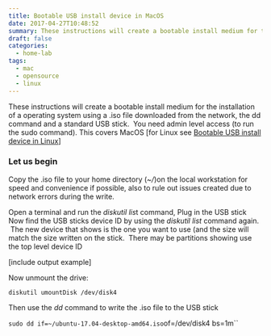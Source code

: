 ```yaml
---
title: Bootable USB install device in MacOS
date: 2017-04-27T10:48:52
summary: These instructions will create a bootable install medium for the installation of a operating system using a .iso file downloaded from the network, the dd command and a standard USB...
draft: false
categories:
  - home-lab
tags:
  - mac
  - opensource
  - linux
---
```


These instructions will create a bootable install medium for the installation of a operating system using a .iso file downloaded from the network, the dd command and a standard USB stick.  You need admin level access (to run the sudo command). This covers MacOS [for Linux see [Bootable USB install device in Linux](https://mikewebblive.wordpress.com/2017/04/27/bootable-usb-install-device-in-linux/)]
### Let us begin


Copy the .iso file to your home directory (*~/*)on the local workstation for speed and convenience if possible, also to rule out issues created due to network errors during the write.

Open a terminal and run the *diskutil lis*t command, Plug in the USB stick Now find the USB sticks device ID by using the *diskutil list* command again.  The new device that shows is the one you want to use (and the size will match the size written on the stick.  There may be partitions showing use the top level device ID

[include output example]

Now unmount the drive:

`diskutil umountDisk /dev/disk4`

Then use the *dd* command to write the .iso file to the USB stick

`sudo dd if=~/ubuntu-17.04-desktop-amd64.iso`of=/dev/disk4 bs=1m``